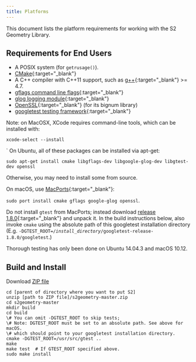 ```yaml
---
title: Platforms
---
```


This document lists the platform requirements for working with the
S2 Geometry Library.

## Requirements for End Users

* A POSIX system (for `getrusage()`).
* [CMake](http://www.cmake.org/){:target="_blank"}
* A C++ compiler with C++11 support, such as
  [g++](https://gcc.gnu.org/){:target="_blank"} >= 4.7.
* [gflags command line flags](https://github.com/gflags/gflags){:target="_blank"}
* [glog logging module](https://github.com/google/glog){:target="_blank"}
* [OpenSSL](https://github.com/openssl/openssl){:target="_blank"} (for its bignum library)
* [googletest testing framework](https://github.com/google/googletest){:target="_blank"}

Note: on MacOSX, XCode requires command-line tools, which can be installed
with:

```
xcode-select --install
```
`
On Ubuntu, all of these packages can be installed via apt-get:

```
sudo apt-get install cmake libgflags-dev libgoogle-glog-dev libgtest-dev openssl
```

Otherwise, you may need to install some from source.

On macOS, use [MacPorts](http://www.macports.org/){:target="_blank"}:

`sudo port install cmake gflags google-glog openssl`.

Do not install `gtest` from MacPorts; instead download
[release 1.8.0](https://github.com/google/googletest/releases/tag/release-1.8.0){:target="_blank"}
and unpack it. In the build instructions below, also invoke `cmake` using
the absolute path of this googletest installation directory (E.g.
<code>-DGTEST_ROOT=/<i>install_directory</i>/googletest-release-1.8.0/googletest</code>.)

Thorough testing has only been done on Ubuntu 14.04.3 and macOS 10.12.

## Build and Install

Download [ZIP file](https://github.com/google/s2geometry/archive/master.zip)

```
cd [parent of directory where you want to put S2]
unzip [path to ZIP file]/s2geometry-master.zip
cd s2geometry-master
mkdir build
cd build
\# You can omit -DGTEST_ROOT to skip tests; 
\# Note: DGTEST_ROOT must be set to an absolute path. See above for macOS.
\# which should point to your googletest installation directory.
cmake -DGTEST_ROOT=/usr/src/gtest ..
make
make test  # If GTEST_ROOT specified above.
sudo make install
```